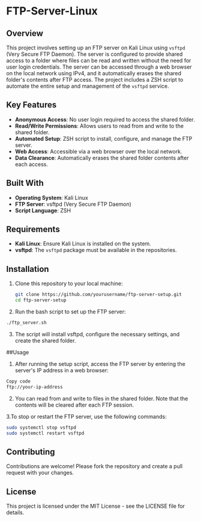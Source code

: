 # FTP-Server-Linux

## Overview
This project involves setting up an FTP server on Kali Linux using `vsftpd` (Very Secure FTP Daemon). The server is configured to provide shared access to a folder where files can be read and written without the need for user login credentials. The server can be accessed through a web browser on the local network using IPv4, and it automatically erases the shared folder's contents after FTP access. The project includes a ZSH script to automate the entire setup and management of the `vsftpd` service.

## Key Features
- **Anonymous Access**: No user login required to access the shared folder.
- **Read/Write Permissions**: Allows users to read from and write to the shared folder.
- **Automated Setup**: ZSH script to install, configure, and manage the FTP server.
- **Web Access**: Accessible via a web browser over the local network.
- **Data Clearance**: Automatically erases the shared folder contents after each access.

## Built With
- **Operating System**: Kali Linux
- **FTP Server**: vsftpd (Very Secure FTP Daemon)
- **Script Language**: ZSH

## Requirements
- **Kali Linux**: Ensure Kali Linux is installed on the system.
- **vsftpd**: The `vsftpd` package must be available in the repositories.

## Installation
1. Clone this repository to your local machine:
   ```bash
   git clone https://github.com/yourusername/ftp-server-setup.git
   cd ftp-server-setup
   ```
2. Run the bash script to set up the FTP server:
```bash
./ftp_server.sh
```
3. The script will install vsftpd, configure the necessary settings, and create the shared folder.

##Usage
1. After running the setup script, access the FTP server by entering the server's IP address in a web browser:

```bash
Copy code
ftp://your-ip-address
```
2. You can read from and write to files in the shared folder. Note that the contents will be cleared after each FTP session.

3.To stop or restart the FTP server, use the following commands:
```bash
sudo systemctl stop vsftpd
sudo systemctl restart vsftpd
```
## Contributing
Contributions are welcome! Please fork the repository and create a pull request with your changes.

## License
This project is licensed under the MIT License - see the LICENSE file for details.
